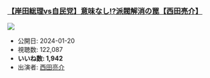 ### [【岸田総理vs自民党】意味なし!?派閥解消の罠【西田亮介】](https://www.youtube.com/watch?v=1DcTnmbPmzM)
[![](https://img.youtube.com/vi/1DcTnmbPmzM/sddefault.jpg)](https://www.youtube.com/watch?v=1DcTnmbPmzM)
-   公開日: 2024-01-20
-   視聴数: 122,087
-   **いいね数: 1,942**
-   出演者: [西田亮介](/rehacq_fan/people/西田亮介 "wikilink")
